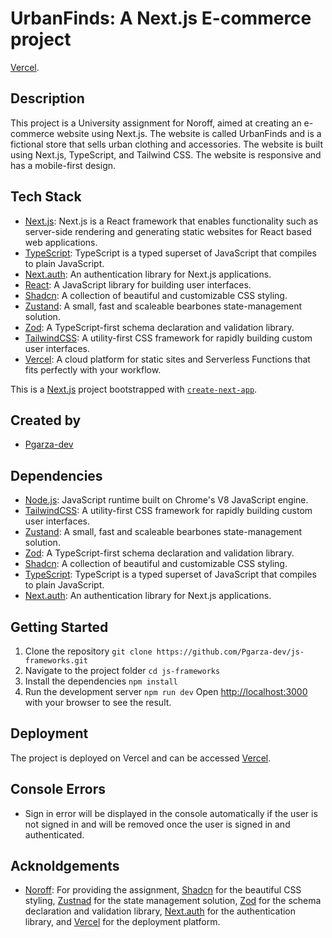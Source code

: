# UrbanFinds: A Next.js E-commerce project
[Vercel](https://js-frameworks-six.vercel.app).

## Description
This project is a University assignment for Noroff, aimed at creating an e-commerce website using Next.js. The website is called UrbanFinds and is a fictional store that sells urban clothing and accessories. The website is built using Next.js, TypeScript, and Tailwind CSS. The website is responsive and has a mobile-first design.

## Tech Stack
- [Next.js](https://nextjs.org/): Next.js is a React framework that enables functionality such as server-side rendering and generating static websites for React based web applications.
- [TypeScript](https://www.typescriptlang.org/): TypeScript is a typed superset of JavaScript that compiles to plain JavaScript. 
- [Next.auth](https://next-auth.js.org/): An authentication library for Next.js applications.
- [React](https://reactjs.org/): A JavaScript library for building user interfaces.
- [Shadcn](https://shadcn.com/): A collection of beautiful and customizable CSS styling.
- [Zustand](https://docs.pmnd.rs/zustand/getting-started/introduction): A small, fast and scaleable bearbones state-management solution.
- [Zod](https://zod.dev/): A TypeScript-first schema declaration and validation library.
- [TailwindCSS](https://tailwindcss.com/): A utility-first CSS framework for rapidly building custom user interfaces.
- [Vercel](https://vercel.com/): A cloud platform for static sites and Serverless Functions that fits perfectly with your workflow.


This is a [Next.js](https://nextjs.org/) project bootstrapped with [`create-next-app`](https://github.com/vercel/next.js/tree/canary/packages/create-next-app).

## Created by
- [Pgarza-dev](https://github.com/Pgarza-dev)

## Dependencies
- [Node.js](https://nodejs.org/en/): JavaScript runtime built on Chrome's V8 JavaScript engine.
- [TailwindCSS](https://tailwindcss.com/): A utility-first CSS framework for rapidly building custom user interfaces.
- [Zustand](https://docs.pmnd.rs/zustand/getting-started/introduction): A small, fast and scaleable bearbones state-management solution.
- [Zod](https://zod.dev/): A TypeScript-first schema declaration and validation library.
- [Shadcn](https://shadcn.com/): A collection of beautiful and customizable CSS styling.
- [TypeScript](https://www.typescriptlang.org/): TypeScript is a typed superset of JavaScript that compiles to plain JavaScript.
- [Next.auth](https://next-auth.js.org/): An authentication library for Next.js applications.

## Getting Started
1. Clone the repository `git clone https://github.com/Pgarza-dev/js-frameworks.git`
2. Navigate to the project folder `cd js-frameworks`
3. Install the dependencies `npm install`
4. Run the development server `npm run dev`
Open [http://localhost:3000](http://localhost:3000) with your browser to see the result.

## Deployment
The project is deployed on Vercel and can be accessed [Vercel](https://js-frameworks-six.vercel.app).

## Console Errors
- Sign in error will be displayed in the console automatically if the user is not signed in and will be removed once the user is signed in and authenticated.

## Acknoldgements
- [Noroff](https://www.noroff.no/): For providing the assignment, [Shadcn](https://shadcn.com/) for the beautiful CSS styling, [Zustnad](https://docs.pmnd.rs/zustand/getting-started/introduction) for the state management solution, [Zod](https://zod.dev/) for the schema declaration and validation library, [Next.auth](https://next-auth.js.org/) for the authentication library, and [Vercel](https://vercel.com/) for the deployment platform.